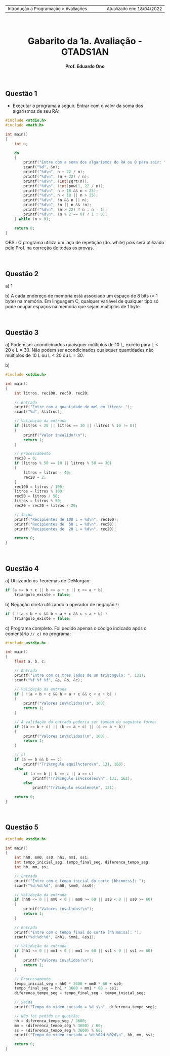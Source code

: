 <table>
<tr>
<td align="left" width="8000">
    <small>Introdução a Programação > Avaliações</small>
</td>
<td align="right">
    <small>Atualizado&nbsp;em:&nbsp;18/04/2022</small>
</td>
</tr>
</table>

<br>

<h1 align="center">
Gabarito da 1a. Avaliação - GTADS1AN
</h1>
<h4 align="center">
Prof. Eduardo Ono
</h4>

<br>

## Questão 1

* Executar o programa a seguir. Entrar com o valor da soma dos algarismos de seu RA:

```c
#include <stdio.h>
#include <math.h>

int main()
{
    int n;

    do
    {
        printf("Entre com a soma dos algarismos do RA ou 0 para sair: ");
        scanf("%d", &n);
        printf("%d\n", n + 22 / n);
        printf("%d\n", (n + 22) / n);
        printf("%d\n", (int)sqrt(n));
        printf("%d\n", (int)pow(1, 22 / n));
        printf("%d\n", n > 18 && n < 25);
        printf("%d\n", n < 18 || n > 25);
        printf("%d\n", !n && n || n);
        printf("%d\n", !n || n && !n);
        printf("%d\n", (n > 22) ? n : n - 1);
        printf("%d\n", (n % 2 == 0) ? 1 : 0);
    } while (n > 0);

    return 0;
}
```

OBS.: O programa utiliza um laço de repetição (do..while) pois será utilizado pelo Prof. na correção de todas as provas.

<br>

## Questão 2

a) 1

b) A cada endereço de memória está associado um espaço de 8 bits (= 1 byte) na memória. Em linguagem C, qualquer variável de qualquer tipo só pode ocupar espaços na memória que sejam múltiplos de 1 byte.

<br>

## Questão 3

a) Podem ser acondicinados quaisquer múltiplos de 10 L, exceto para L < 20 e L = 30.
Não podem ser acondicinados quaisquer quantidades não múltiplos de 10 L ou L < 20 ou L = 30.

b)

```c
#include <stdio.h>

int main()
{
    int litros, rec100, rec50, rec20;

    // Entrada
    printf("Entre com a quantidade de mel em litros: ");
    scanf("%d", &litros);

    // Validação da entrada
    if (litros < 20 || litros == 30 || (litros % 10 != 0))
    {
        printf("Valor invalido!\n");
        return 1;
    }

    // Processamento
    rec20 = 0;
    if (litros % 50 == 10 || litros % 50 == 30)
    {
        litros = litros - 40;
        rec20 = 2;
    }
    rec100 = litros / 100;
    litros = litros % 100;
    rec50 = litros / 50;
    litros = litros % 50;
    rec20 = rec20 + litros / 20;

    // Saída
    printf("Recipientes de 100 L = %d\n", rec100);
    printf("Recipientes de  50 L = %d\n", rec50);
    printf("Recipientes de  20 L = %d\n", rec20);

    return 0;
}
```

<br>

## Questão 4

a) Utilizando os Teoremas de DeMorgan:

```c
if (a >= b + c || b >= a + c || c >= a + b)
    triangulo_existe = false;
```

b) Negação direta utilizando o operador de negação `!`:

```c
if ( !(a < b + c && b < a + c && c < a + b) )
    triangulo_existe = false;
```

c) Programa completo. Foi pedido apenas o código indicado após o comentário `// c)` no programa:

```c
#include <stdio.h>

int main()
{
    float a, b, c;

    // Entrada
    printf("Entre com os tres lados de um tri%cngulo: ", 131);
    scanf("%f %f %f", &a, &b, &c);

    // Validação da entrada
    if ( !(a < b + c && b < a + c && c < a + b) )
    {
        printf("Valores inv%clidos!\n", 160);
        return 1;
    }

    // A validação da entrada poderia ser também da seguinte forma:
    if ((a >= b + c) || (b >= a + c) || (c >= a + b))
    {
        printf("Valores inv%clidos!\n", 160);
        return 1;
    }

    // c)
    if (a == b && b == c)
        printf("Tri%cngulo equil%ctero\n", 131, 160);
    else
        if (a == b || b == c || a == c)
            printf("Tri%cngulo is%csceles\n", 131, 162);
        else
            printf("Tri%cngulo escaleno\n", 131);

    return 0;
}
```
<br>

## Questão 5

```c
#include <stdio.h>

int main()
{
    int hh0, mm0, ss0, hh1, mm1, ss1;
    int tempo_inicial_seg, tempo_final_seg, diferenca_tempo_seg;
    int hh, mm, ss;

    // Entrada
    printf("Entre com o tempo inicial do corte [hh:mm:ss]: ");
    scanf("%d:%d:%d", &hh0, &mm0, &ss0);

    // Validação da entrada
    if (hh0 <= 0 || mm0 < 0 || mm0 >= 60 || ss0 < 0 || ss0 >= 60)
    {
        printf("Valores invalidos!\n");
        return 1;
    }

    // Entrada
    printf("Entre com o tempo final do corte [hh:mm:ss]: ");
    scanf("%d:%d:%d", &hh1, &mm1, &ss1);

    // Validação da entrada
    if (hh1 <= 0 || mm1 < 0 || mm1 >= 60 || ss1 < 0 || ss1 >= 60)
    {
        printf("Valores invalidos!\n");
        return 1;
    }

    // Processamento
    tempo_inicial_seg = hh0 * 3600 + mm0 * 60 + ss0;
    tempo_final_seg = hh1 * 3600 + mm1 * 60 + ss1;
    diferenca_tempo_seg = tempo_final_seg - tempo_inicial_seg;

    // Saída
    printf("Tempo do video cortado = %d s\n", diferenca_tempo_seg);

    // Não foi pedido na questão:
    hh = diferenca_tempo_seg / 3600;
    mm = (diferenca_tempo_seg % 3600) / 60;
    ss = (diferenca_tempo_seg % 3600) % 60;
    printf("Tempo do video cortado = %d:%02d:%02d\n", hh, mm, ss);

    return 0;
}
```
